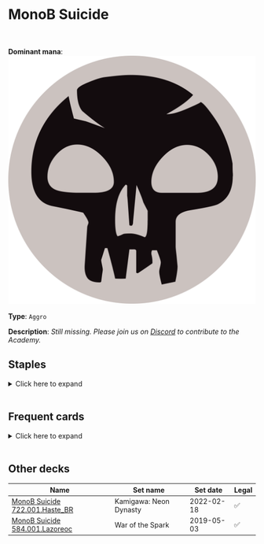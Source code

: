 <!-- This page is automatically generated by Myr: do not update it manually. Changes directly applied here will be lost. -->
# MonoB Suicide
<br/>


**Dominant mana**: <img src="../resources/images/mana/B.png" class="dominant-mana-icon"/>

**Type**: `Aggro`

**Description**: _Still missing. Please join us on [Discord](https://discord.gg/fYQbpjjkQ3) to contribute to the Academy._


## **Staples**

<details>
  <summary>Click here to expand</summary>
<a href="https://scryfall.com/card/a25/82/dark-ritual"><img src="https://c1.scryfall.com/file/scryfall-cards/normal/front/9/5/95f27eeb-6f14-4db3-adb9-9be5ed76b34b.jpg" class="archetype-card rounded-image"/></a>
</details><br/>



## **Frequent cards**

<details>
  <summary>Click here to expand</summary>
<a href="https://scryfall.com/card/2xm/78/bone-picker"><img src="https://c1.scryfall.com/file/scryfall-cards/normal/front/f/7/f7de3d27-f3e0-4aea-a737-6577de1bd1c5.jpg" class="archetype-card rounded-image"/></a>
<a href="https://scryfall.com/card/tpr/84/carnophage"><img src="https://c1.scryfall.com/file/scryfall-cards/normal/front/8/8/889a92ca-e198-494d-9ccb-6ae2c19ec62e.jpg" class="archetype-card rounded-image"/></a>
<a href="https://scryfall.com/card/mh1/81/carrion-feeder"><img src="https://c1.scryfall.com/file/scryfall-cards/normal/front/0/a/0a19da90-880e-4eca-8cf7-6d7baf090d53.jpg" class="archetype-card rounded-image"/></a>
<a href="https://scryfall.com/card/tpr/97/dauthi-slayer"><img src="https://c1.scryfall.com/file/scryfall-cards/normal/front/c/2/c289baab-04ee-4639-bc9b-9f032752fa69.jpg" class="archetype-card rounded-image"/></a>
<a href="https://scryfall.com/card/m20/95/disfigure"><img src="https://c1.scryfall.com/file/scryfall-cards/normal/front/1/8/18069340-a698-4f75-82cc-cc94fcf82184.jpg" class="archetype-card rounded-image"/></a>
<a href="https://scryfall.com/card/a25/89/dusk-legion-zealot"><img src="https://c1.scryfall.com/file/scryfall-cards/normal/front/9/8/98a9ef61-1c6d-49d1-b185-2b022482b442.jpg" class="archetype-card rounded-image"/></a>
<a href="https://scryfall.com/card/mid/100/ecstatic-awakener-awoken-demon"><img src="https://c1.scryfall.com/file/scryfall-cards/normal/front/b/b/bbdad18e-e262-41f9-b252-1cbdcdd1b5f9.jpg" class="archetype-card rounded-image"/></a>
<a href="https://scryfall.com/card/rna/216/footlight-fiend"><img src="https://c1.scryfall.com/file/scryfall-cards/normal/front/8/c/8c604697-5c81-4329-9b16-f19bd90ba08c.jpg" class="archetype-card rounded-image"/></a>
<a href="https://scryfall.com/card/dtk/103/foul-tongue-shriek"><img src="https://c1.scryfall.com/file/scryfall-cards/normal/front/8/1/81d98ee0-6b32-4735-89f1-b37da766761f.jpg" class="archetype-card rounded-image"/></a>
<a href="https://scryfall.com/card/nph/61/geths-verdict"><img src="https://c1.scryfall.com/file/scryfall-cards/normal/front/7/a/7a20b5a2-8613-49ed-b5cc-7cae9d0e0850.jpg" class="archetype-card rounded-image"/></a>
<a href="https://scryfall.com/card/thb/103/lampad-of-deaths-vigil"><img src="https://c1.scryfall.com/file/scryfall-cards/normal/front/e/8/e8c9ada9-ea25-4a96-a4be-e4cf8f7a014f.jpg" class="archetype-card rounded-image"/></a>
<a href="https://scryfall.com/card/mm3/78/mortician-beetle"><img src="https://c1.scryfall.com/file/scryfall-cards/normal/front/9/7/978f2a31-1c89-43cb-92f2-195026c9311a.jpg" class="archetype-card rounded-image"/></a>
<a href="https://scryfall.com/card/mh2/95/nested-shambler"><img src="https://c1.scryfall.com/file/scryfall-cards/normal/front/9/8/9851f290-f502-49f8-9b48-67f7966d4e34.jpg" class="archetype-card rounded-image"/></a>
<a href="https://scryfall.com/card/kld/95/night-market-lookout"><img src="https://c1.scryfall.com/file/scryfall-cards/normal/front/4/e/4edb03b7-e5a2-4ba1-b0ec-bfbfeaa94efd.jpg" class="archetype-card rounded-image"/></a>
<a href="https://scryfall.com/card/tsr/135/sangrophage"><img src="https://c1.scryfall.com/file/scryfall-cards/normal/front/c/9/c9ceaa1f-4c11-4f06-aa87-2f2a0deb47e1.jpg" class="archetype-card rounded-image"/></a>
<a href="https://scryfall.com/card/iko/99/serrated-scorpion"><img src="https://c1.scryfall.com/file/scryfall-cards/normal/front/b/c/bc8f0242-35e1-4409-9321-56e742e8fef4.jpg" class="archetype-card rounded-image"/></a>
<a href="https://scryfall.com/card/afr/119/shambling-ghast"><img src="https://c1.scryfall.com/file/scryfall-cards/normal/front/d/9/d96198a7-dd19-4940-bf8f-23135011fc84.jpg" class="archetype-card rounded-image"/></a>
<a href="https://scryfall.com/card/hop/40/shepherd-of-rot"><img src="https://c1.scryfall.com/file/scryfall-cards/normal/front/6/e/6ee5a529-3223-4982-83d1-eb517c2a258c.jpg" class="archetype-card rounded-image"/></a>
<a href="https://scryfall.com/card/cm2/77/sign-in-blood"><img src="https://c1.scryfall.com/file/scryfall-cards/normal/front/6/1/61388c28-9428-473c-973a-0a82b6b83d62.jpg" class="archetype-card rounded-image"/></a>
<a href="https://scryfall.com/card/usg/158/skittering-skirge"><img src="https://c1.scryfall.com/file/scryfall-cards/normal/front/9/3/93aba9d5-5f96-4aba-8248-74398b8bfe9d.jpg" class="archetype-card rounded-image"/></a>
<a href="https://scryfall.com/card/a25/114/vampire-lacerator"><img src="https://c1.scryfall.com/file/scryfall-cards/normal/front/0/c/0c947c96-b4a5-4c3b-aacb-85ee0bf3afda.jpg" class="archetype-card rounded-image"/></a>
<a href="https://scryfall.com/card/khm/117/village-rites"><img src="https://c1.scryfall.com/file/scryfall-cards/normal/front/0/f/0fab9ee8-776a-48e5-b309-bcd381e67bf7.jpg" class="archetype-card rounded-image"/></a>
<a href="https://scryfall.com/card/ons/183/wretched-anurid"><img src="https://c1.scryfall.com/file/scryfall-cards/normal/front/a/a/aab525ad-1f62-4d9c-9b74-c7b0048da452.jpg" class="archetype-card rounded-image"/></a>
</details><br/>





## **Other decks**

| Name | Set name | Set date | Legal |
| -----| -------- | -------- | ----- |
| [MonoB Suicide 722.001.Haste_BR](https://www.mtggoldfish.com/deck/4673179) | Kamigawa: Neon Dynasty | 2022-02-18 | ✅ |
| [MonoB Suicide 584.001.Lazoreoc](https://www.mtggoldfish.com/deck/4351098) | War of the Spark | 2019-05-03 | ✅ |





